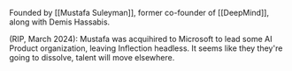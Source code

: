 Founded by [[Mustafa Suleyman]], former co-founder of [[DeepMind]], along with Demis Hassabis.

(RIP, March 2024): Mustafa was acquihired to Microsoft to lead some AI Product organization, leaving Inflection headless. It seems like they they're going to dissolve, talent will move elsewhere.


